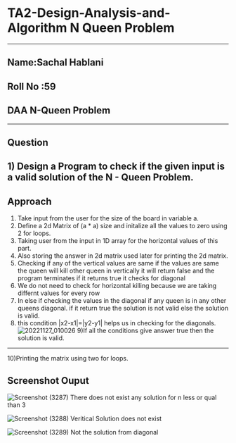 # TA2-Design-Analysis-and-Algorithm N Queen Problem
***
## Name:Sachal Hablani
## Roll No :59
## DAA N-Queen Problem
***
## Question
## 1) Design a Program to check if the given input is a valid solution of the N - Queen Problem.

## Approach
1) Take input from the user for the size of the board in variable a.
2) Define a 2d Matrix of (a * a) size and initalize all the values to zero using 2 for loops.
3) Taking user from the input in 1D array for the horizontal values of this part.
4) Also storing the answer in 2d matrix used later for printing the 2d matrix.
5) Checking if any of the vertical values are same if the values are same the queen will kill other queen in vertically it will return false and the program terminates if it returns true it checks for diagonal
6) We do not need to check for horizontal killing because we are taking differnt values for every  row
7) In else if checking the values in the diagonal if any queen is in any other queens diagonal. if it return true the solution is not valid else the solution is valid.
8) this condition |x2-x1|=|y2-y1| helps us in checking for the diagonals.
![20221127_010026](https://user-images.githubusercontent.com/93744891/204106076-97c40ace-e366-48cf-9dad-d609401da6f5.jpg)
9)If all the conditions give answer true then the solution is valid.
***
10)Printing the matrix using two for loops.
## Screenshot Ouput



![Screenshot (3287)](https://user-images.githubusercontent.com/93744891/204106418-d8f8beab-a353-4f6f-b719-7cd6e334667f.png)
There does not exist any solution for n less or qual than 3

![Screenshot (3288)](https://user-images.githubusercontent.com/93744891/204106481-f743baa7-59b8-4c80-be58-a8a4a08a7b9e.png)
Veritical Solution does not exist





![Screenshot (3289)](https://user-images.githubusercontent.com/93744891/204106511-6e38c41e-7375-4627-a4e3-a9ae6d0e5602.png)
Not the solution from diagonal
